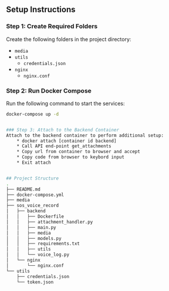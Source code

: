 
## Setup Instructions

### Step 1: Create Required Folders

Create the following folders in the project directory:

- `media`
- `utils`
  - `credentials.json`
- `nginx`
  - `nginx.conf`

### Step 2: Run Docker Compose

Run the following command to start the services:

```bash
docker-compose up -d


### Step 3: Attach to the Backend Container
Attach to the backend container to perform additional setup:
    * docker attach [container id backend]
    * Call API end-point get_attachments
    * Copy url from container to browser and accept 
    * Copy code from browser to keybord input
    * Exit attach


## Project Structure
.
├── README.md
├── docker-compose.yml
├── media
├── sos_voice_record
│   ├── backend
│   │   ├── Dockerfile
│   │   ├── attachment_handler.py
│   │   ├── main.py
│   │   ├── media
│   │   ├── models.py
│   │   ├── requirements.txt
│   │   ├── utils
│   │   └── voice_log.py
│   └── nginx
│       └── nginx.conf
└── utils
    ├── credentials.json
    └── token.json